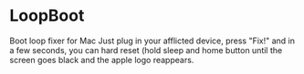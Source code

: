 LoopBoot
========

Boot loop fixer for Mac
Just plug in your afflicted device, press "Fix!" and in a few seconds, you can hard reset (hold sleep and home button until the screen goes black and the apple logo reappears.
